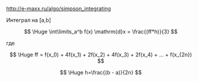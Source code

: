 
http://e-maxx.ru/algo/simpson_integrating

Интеграл на [a,b] 

$$ \Huge \int\limits_a^b f(x) \mathrm{d}x = \frac{(ff*h)}{3} $$

где 

$$ \Huge ff = f(x_0) + 4f(x_1) + 2f(x_2) + 4f(x_3) + 2f(x_4) + ... + f(x_{2n}) $$  
  
$$ \Huge h=\frac{(b - a)}{2n} $$
  
   
